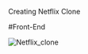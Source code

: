 Creating Netflix Clone

#Front-End 

![Netflix_clone](https://user-images.githubusercontent.com/42893025/128929259-8a63d8f7-9e01-4beb-8b84-a2050885c80e.PNG)

